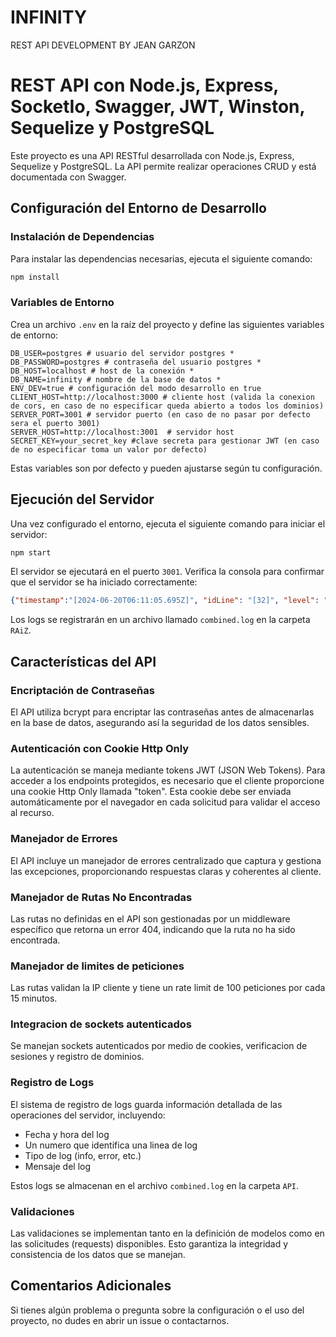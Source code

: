 # INFINITY
REST API DEVELOPMENT BY JEAN GARZON

# REST API con Node.js, Express, SocketIo, Swagger, JWT, Winston, Sequelize y PostgreSQL

Este proyecto es una API RESTful desarrollada con Node.js, Express, Sequelize y PostgreSQL. La API permite realizar operaciones CRUD y está documentada con Swagger.

## Configuración del Entorno de Desarrollo

### Instalación de Dependencias

Para instalar las dependencias necesarias, ejecuta el siguiente comando:

```bash
npm install
```

### Variables de Entorno

Crea un archivo `.env` en la raíz del proyecto y define las siguientes variables de entorno:

```env
DB_USER=postgres # usuario del servidor postgres *
DB_PASSWORD=postgres # contraseña del usuario postgres *
DB_HOST=localhost # host de la conexión *
DB_NAME=infinity # nombre de la base de datos *
ENV_DEV=true # configuración del modo desarrollo en true
CLIENT_HOST=http://localhost:3000 # cliente host (valida la conexion de cors, en caso de no especificar queda abierto a todos los dominios)
SERVER_PORT=3001 # servidor puerto (en caso de no pasar por defecto sera el puerto 3001)
SERVER_HOST=http://localhost:3001  # servidor host
SECRET_KEY=your_secret_key #clave secreta para gestionar JWT (en caso de no especificar toma un valor por defecto)
```

Estas variables son por defecto y pueden ajustarse según tu configuración.

## Ejecución del Servidor

Una vez configurado el entorno, ejecuta el siguiente comando para iniciar el servidor:

```bash
npm start
```

El servidor se ejecutará en el puerto `3001`. Verifica la consola para confirmar que el servidor se ha iniciado correctamente:

```json
{"timestamp":"[2024-06-20T06:11:05.695Z]", "idLine": "[32]", "level": "[Info]", "message": "Server is listening in: http://localhost:3001"  }
```

Los logs se registrarán en un archivo llamado `combined.log` en la carpeta `RAiZ`.

## Características del API

### Encriptación de Contraseñas

El API utiliza bcrypt para encriptar las contraseñas antes de almacenarlas en la base de datos, asegurando así la seguridad de los datos sensibles.

### Autenticación con Cookie Http Only

La autenticación se maneja mediante tokens JWT (JSON Web Tokens). Para acceder a los endpoints protegidos, es necesario que el cliente proporcione una cookie Http Only llamada "token". Esta cookie debe ser enviada automáticamente por el navegador en cada solicitud para validar el acceso al recurso.

### Manejador de Errores

El API incluye un manejador de errores centralizado que captura y gestiona las excepciones, proporcionando respuestas claras y coherentes al cliente.

### Manejador de Rutas No Encontradas

Las rutas no definidas en el API son gestionadas por un middleware específico que retorna un error 404, indicando que la ruta no ha sido encontrada.

### Manejador de limites de peticiones

Las rutas validan la IP cliente y tiene un rate limit de 100 peticiones por cada 15 minutos.

### Integracion de sockets autenticados

Se manejan sockets autenticados por medio de cookies, verificacion de sesiones y registro de dominios.


### Registro de Logs

El sistema de registro de logs guarda información detallada de las operaciones del servidor, incluyendo:

- Fecha y hora del log
- Un numero que identifica una linea de log
- Tipo de log (info, error, etc.)
- Mensaje del log

Estos logs se almacenan en el archivo `combined.log` en la carpeta `API`.

### Validaciones

Las validaciones se implementan tanto en la definición de modelos como en las solicitudes (requests) disponibles. Esto garantiza la integridad y consistencia de los datos que se manejan.

## Comentarios Adicionales

Si tienes algún problema o pregunta sobre la configuración o el uso del proyecto, no dudes en abrir un issue o contactarnos.
